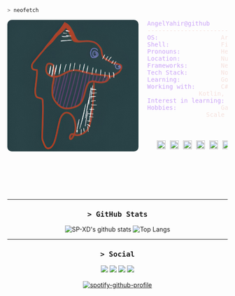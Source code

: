 ```bash
> neofetch
```

<img align="left" src="./icons/profile.jpeg" width="300" style="border-radius: 10px; margin-right: 20px;" />

<div>
<pre style="color: #f5e0dc; font-family: monospace;">
<span style="color: #cba6f7">AngelYahir@github</span> 
---------------------------------------------------------------------
<span style="color: #cba6f7">OS:</span>           		Arch Linux x86_64 / Windows 11 Pro
<span style="color: #cba6f7">Shell:</span>        		Fish
<span style="color: #cba6f7">Pronouns:</span>     		He/Him
<span style="color: #cba6f7">Location:</span>     		Nuevo León, México
<span style="color: #cba6f7">Frameworks:</span>   		NestJS, React, Express
<span style="color: #cba6f7">Tech Stack:</span>   		Node.js, TypeScript, JavaScript
<span style="color: #cba6f7">Learning:</span>     		Go, Haskell, AWS, EdgeDB
<span style="color: #cba6f7">Working with:</span> 		C#, Python, NoSQL, SQL, HTML/CSS, 
			  Kotlin, Lua, Rust, Bash Script
<span style="color: #cba6f7">Interest in learning:</span> 	Swift, R, Ruby on Rails
<span style="color: #cba6f7">Hobbies:</span>      		Gaming, Cooking, Mechatronics, 
				Scale Car Collecting
<p align="center">
  &nbsp; &nbsp; &nbsp; &nbsp; &nbsp;
  <img src="https://via.placeholder.com/15/f5e0dc/000000?text=+" width="20" height="20" style="margin: 5px" /><img src="https://via.placeholder.com/15/f5c2e7/000000?text=+" width="20" height="20" style="margin: 5px" /><img src="https://via.placeholder.com/15/cba6f7/000000?text=+"width="20" height="20" style="margin: 5px" /><img src="https://via.placeholder.com/15/f38ba8/000000?text=+" width="20" height="20" style="margin: 5px" /><img src="https://via.placeholder.com/15/a6e3a1/000000?text=+" width="20" height="20" style="margin: 5px" /><img src="https://via.placeholder.com/15/89b4fa/000000?text=+" width="20" height="20" style="margin: 5px" /><img src="https://via.placeholder.com/15/313244/000000?text=+" width="20" height="20" style="margin: 5px" />
</p>
</pre>
</div>

<br><br><br>

<hr>

<!--Github stats-->
<h3 align="center">
        <samp>&gt; GitHub Stats
        </samp>
</h3>
<p align="center">
<img alt="SP-XD's github stats" width="50%" src="https://github-readme-stats.vercel.app/api?username=AngelYahir&show_icons=true&theme=tokyonight" href="https://github.com/sp-xd" />
<img alt="Top Langs" width="38%" src="https://github-readme-stats.vercel.app/api/top-langs/?username=AngelYahir&layout=compact&show_icons=true&theme=tokyonight" href="https://github.com/sp-xd" />
</p>

</a>
<hr>

<!--Social-->
<h3 align="center">
        <samp>&gt; Social
        </samp>
</h3>

<div align="center">
<a target="_blank" href="https://linkedin.com/in/angel-ytm"><img src="https://img.shields.io/badge/-LinkedIn-0077B5?style=for-the-badge&logo=Linkedin&logoColor=white"></img></a>
<a target="_blank" href="mailto:angel_torres2702@outlook.com"><img src="https://img.shields.io/badge/-Mail-0364B8?style=for-the-badge&logo=Gmail&logoColor=white"></img></a>
<a target="_blank" href="https://open.spotify.com/user/angelpochoclo2?si=b5b267c887e14b68"><img src="https://img.shields.io/badge/Spotify-1ED760?style=for-the-badge&logo=spotify&logoColor=white"></img></a>
<a target="_blank" href="https://music.apple.com/profile/angel_torres2702"><img src="https://img.shields.io/badge/Apple_Music-9933CC?style=for-the-badge&logo=apple-music&logoColor=white"></img></a>
</div>
<br>

<div align="center">
  <a href="https://spotify-github-profile.kittinanx.com/api/view?uid=angelpochoclo2&redirect=true">
    <img src="https://spotify-github-profile.kittinanx.com/api/view?uid=angelpochoclo2&cover_image=true&theme=novatorem&show_offline=false&background_color=121212&interchange=false&bar_color=ae00ff&bar_color_cover=false" alt="spotify-github-profile">
  </a>
</div>
